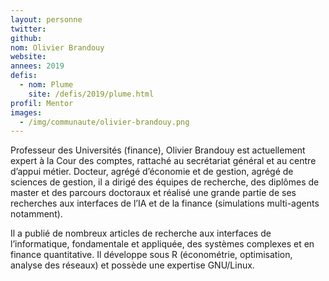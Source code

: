 ```yaml
---
layout: personne
twitter:
github:
nom: Olivier Brandouy
website:
annees: 2019
defis:
  - nom: Plume
    site: /defis/2019/plume.html
profil: Mentor
images:
  - /img/communaute/olivier-brandouy.png
---
```


Professeur des Universités (finance), Olivier Brandouy est actuellement expert à la Cour des comptes, rattaché au secrétariat général et au centre d’appui métier. Docteur, agrégé d’économie et de gestion, agrégé de sciences de gestion, il a dirigé des équipes de recherche, des diplômes de master et des parcours doctoraux et réalisé une grande partie de ses recherches aux interfaces de l’IA et de la finance (simulations multi-agents notamment).

Il a publié de nombreux articles de recherche aux interfaces de l’informatique, fondamentale et appliquée, des systèmes complexes et en finance quantitative. Il développe sous R (économétrie, optimisation, analyse des réseaux) et possède une expertise GNU/Linux.

